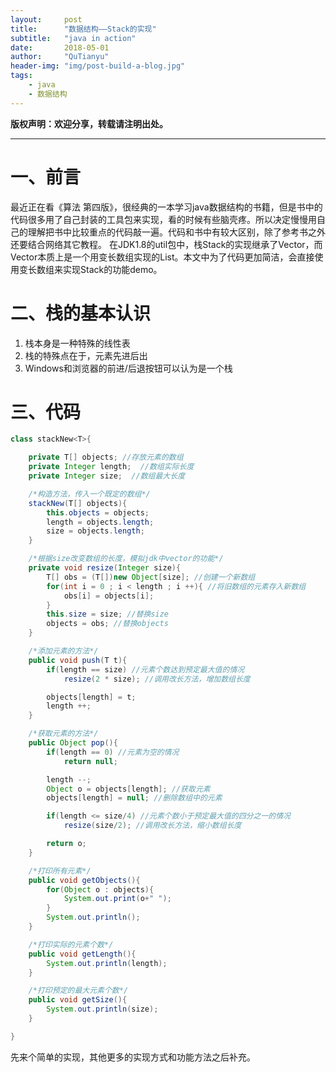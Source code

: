 ```yaml
---
layout:     post
title:      "数据结构——Stack的实现"
subtitle:   "java in action"
date:       2018-05-01
author:     "QuTianyu"
header-img: "img/post-build-a-blog.jpg"
tags:
    - java
    - 数据结构
---
```



**版权声明：欢迎分享，转载请注明出处。**

---

# 一、前言

最近正在看《算法 第四版》，很经典的一本学习java数据结构的书籍，但是书中的代码很多用了自己封装的工具包来实现，看的时候有些脑壳疼。所以决定慢慢用自己的理解把书中比较重点的代码敲一遍。代码和书中有较大区别，除了参考书之外还要结合网络其它教程。
在JDK1.8的util包中，栈Stack的实现继承了Vector，而Vector本质上是一个用变长数组实现的List。本文中为了代码更加简洁，会直接使用变长数组来实现Stack的功能demo。

# 二、栈的基本认识

1. 栈本身是一种特殊的线性表
2. 栈的特殊点在于，元素先进后出
3. Windows和浏览器的前进/后退按钮可以认为是一个栈

# 三、代码

```java
class stackNew<T>{

    private T[] objects; //存放元素的数组
    private Integer length;  //数组实际长度
    private Integer size;  //数组最大长度

    /*构造方法，传入一个既定的数组*/
    stackNew(T[] objects){
        this.objects = objects;
        length = objects.length;
        size = objects.length;
    }

    /*根据size改变数组的长度，模拟jdk中vector的功能*/
    private void resize(Integer size){
        T[] obs = (T[])new Object[size]; //创建一个新数组
        for(int i = 0 ; i < length ; i ++){ //将旧数组的元素存入新数组
            obs[i] = objects[i];
        }
        this.size = size; //替换size
        objects = obs; //替换objects
    }

    /*添加元素的方法*/
    public void push(T t){
        if(length == size) //元素个数达到预定最大值的情况
            resize(2 * size); //调用改长方法，增加数组长度

        objects[length] = t;
        length ++;
    }

    /*获取元素的方法*/
    public Object pop(){
        if(length == 0) //元素为空的情况
            return null;

        length --;
        Object o = objects[length]; //获取元素
        objects[length] = null; //删除数组中的元素

        if(length <= size/4) //元素个数小于预定最大值的四分之一的情况
            resize(size/2); //调用改长方法，缩小数组长度

        return o;
    }

    /*打印所有元素*/
    public void getObjects(){
        for(Object o : objects){
            System.out.print(o+" ");
        }
        System.out.println();
    }

    /*打印实际的元素个数*/
    public void getLength(){
        System.out.println(length);
    }

    /*打印预定的最大元素个数*/
    public void getSize(){
        System.out.println(size);
    }

}

```
先来个简单的实现，其他更多的实现方式和功能方法之后补充。